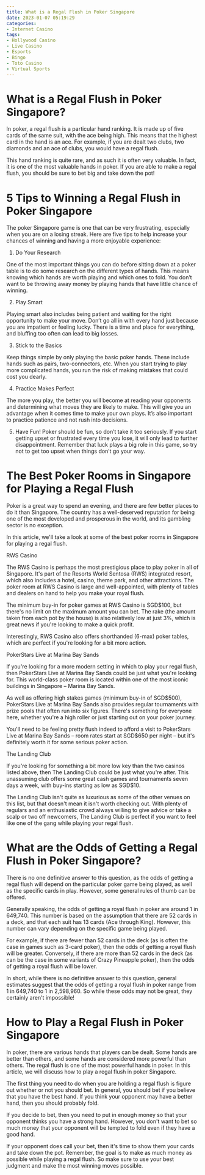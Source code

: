 ```yaml
---
title: What is a Regal Flush in Poker Singapore 
date: 2023-01-07 05:19:29
categories:
- Internet Casino
tags:
- Hollywood Casino
- Live Casino
- Esports
- Bingo
- Toto Casino
- Virtual Sports
---
```



#  What is a Regal Flush in Poker Singapore? 

In poker, a regal flush is a particular hand ranking. It is made up of five cards of the same suit, with the ace being high. This means that the highest card in the hand is an ace. For example, if you are dealt two clubs, two diamonds and an ace of clubs, you would have a regal flush.

This hand ranking is quite rare, and as such it is often very valuable. In fact, it is one of the most valuable hands in poker. If you are able to make a regal flush, you should be sure to bet big and take down the pot!

#  5 Tips to Winning a Regal Flush in Poker Singapore 

The poker Singapore game is one that can be very frustrating, especially when you are on a losing streak. Here are five tips to help increase your chances of winning and having a more enjoyable experience:

1. Do Your Research

One of the most important things you can do before sitting down at a poker table is to do some research on the different types of hands. This means knowing which hands are worth playing and which ones to fold. You don’t want to be throwing away money by playing hands that have little chance of winning.

2. Play Smart

Playing smart also includes being patient and waiting for the right opportunity to make your move. Don’t go all in with every hand just because you are impatient or feeling lucky. There is a time and place for everything, and bluffing too often can lead to big losses.

3. Stick to the Basics

Keep things simple by only playing the basic poker hands. These include hands such as pairs, two-connectors, etc. When you start trying to play more complicated hands, you run the risk of making mistakes that could cost you dearly.

4. Practice Makes Perfect

The more you play, the better you will become at reading your opponents and determining what moves they are likely to make. This will give you an advantage when it comes time to make your own plays. It’s also important to practice patience and not rush into decisions.

5. Have Fun!
Poker should be fun, so don’t take it too seriously. If you start getting upset or frustrated every time you lose, it will only lead to further disappointment. Remember that luck plays a big role in this game, so try not to get too upset when things don’t go your way.

#  The Best Poker Rooms in Singapore for Playing a Regal Flush 
 Poker is a great way to spend an evening, and there are few better places to do it than Singapore. The country has a well-deserved reputation for being one of the most developed and prosperous in the world, and its gambling sector is no exception. 

In this article, we'll take a look at some of the best poker rooms in Singapore for playing a regal flush. 

RWS Casino 

The RWS Casino is perhaps the most prestigious place to play poker in all of Singapore. It's part of the Resorts World Sentosa (RWS) integrated resort, which also includes a hotel, casino, theme park, and other attractions. The poker room at RWS Casino is large and well-appointed, with plenty of tables and dealers on hand to help you make your royal flush. 

The minimum buy-in for poker games at RWS Casino is SGD$100, but there's no limit on the maximum amount you can bet. The rake (the amount taken from each pot by the house) is also relatively low at just 3%, which is great news if you're looking to make a quick profit. 

Interestingly, RWS Casino also offers shorthanded (6-max) poker tables, which are perfect if you're looking for a bit more action. 

PokerStars Live at Marina Bay Sands 

If you're looking for a more modern setting in which to play your regal flush, then PokerStars Live at Marina Bay Sands could be just what you're looking for. This world-class poker room is located within one of the most iconic buildings in Singapore – Marina Bay Sands. 

As well as offering high stakes games (minimum buy-in of SGD$500), PokerStars Live at Marina Bay Sands also provides regular tournaments with prize pools that often run into six figures. There's something for everyone here, whether you're a high roller or just starting out on your poker journey. 

You'll need to be feeling pretty flush indeed to afford a visit to PokerStars Live at Marina Bay Sands – room rates start at SGD$650 per night – but it's definitely worth it for some serious poker action. 

The Landing Club 

If you're looking for something a bit more low key than the two casinos listed above, then The Landing Club could be just what you're after. This unassuming club offers some great cash games and tournaments seven days a week, with buy-ins starting as low as SGD$10. 

The Landing Club isn't quite as luxurious as some of the other venues on this list, but that doesn't mean it isn't worth checking out. With plenty of regulars and an enthusiastic crowd always willing to give advice or take a scalp or two off newcomers, The Landing Club is perfect if you want to feel like one of the gang while playing your regal flush.

#  What are the Odds of Getting a Regal Flush in Poker Singapore? 

There is no one definitive answer to this question, as the odds of getting a regal flush will depend on the particular poker game being played, as well as the specific cards in play. However, some general rules of thumb can be offered. 

Generally speaking, the odds of getting a royal flush in poker are around 1 in 649,740. This number is based on the assumption that there are 52 cards in a deck, and that each suit has 13 cards (Ace through King). However, this number can vary depending on the specific game being played. 

For example, if there are fewer than 52 cards in the deck (as is often the case in games such as 3-card poker), then the odds of getting a royal flush will be greater. Conversely, if there are more than 52 cards in the deck (as can be the case in some variants of Crazy Pineapple poker), then the odds of getting a royal flush will be lower. 

In short, while there is no definitive answer to this question, general estimates suggest that the odds of getting a royal flush in poker range from 1 in 649,740 to 1 in 2,598,960. So while these odds may not be great, they certainly aren't impossible!

#  How to Play a Regal Flush in Poker Singapore

In poker, there are various hands that players can be dealt. Some hands are better than others, and some hands are considered more powerful than others. The regal flush is one of the most powerful hands in poker. In this article, we will discuss how to play a regal flush in poker Singapore.

The first thing you need to do when you are holding a regal flush is figure out whether or not you should bet. In general, you should bet if you believe that you have the best hand. If you think your opponent may have a better hand, then you should probably fold.

If you decide to bet, then you need to put in enough money so that your opponent thinks you have a strong hand. However, you don't want to bet so much money that your opponent will be tempted to fold even if they have a good hand.

If your opponent does call your bet, then it's time to show them your cards and take down the pot. Remember, the goal is to make as much money as possible while playing a regal flush. So make sure to use your best judgment and make the most winning moves possible.